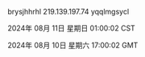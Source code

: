 brysjhhrhl 219.139.197.74 yqqlmgsycl

2024年 08月 11日 星期日 01:00:02 CST

2024年 08月 10日 星期六 17:00:02 GMT

